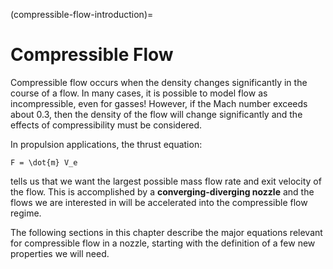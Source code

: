 (compressible-flow-introduction)=
# Compressible Flow

Compressible flow occurs when the density changes significantly in the course of a flow. In many cases, it is possible to model flow as incompressible, even for gasses! However, if the Mach number exceeds about 0.3, then the density of the flow will change significantly and the effects of compressibility must be considered.

In propulsion applications, the thrust equation:

```{math}
F = \dot{m} V_e
```

tells us that we want the largest possible mass flow rate and exit velocity of the flow. This is accomplished by a **converging-diverging nozzle** and the flows we are interested in will be accelerated into the compressible flow regime.

The following sections in this chapter describe the major equations relevant for compressible flow in a nozzle, starting with the definition of a few new properties we will need.
